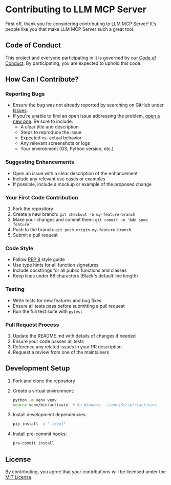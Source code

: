 # Contributing to LLM MCP Server

First off, thank you for considering contributing to LLM MCP Server! It's people like you that make LLM MCP Server such a great tool.

## Code of Conduct

This project and everyone participating in it is governed by our [Code of Conduct](CODE_OF_CONDUCT.md). By participating, you are expected to uphold this code.

## How Can I Contribute?

### Reporting Bugs

- Ensure the bug was not already reported by searching on GitHub under [Issues](https://github.com/yourusername/llm-mcp/issues).
- If you're unable to find an open issue addressing the problem, [open a new one](https://github.com/yourusername/llm-mcp/issues/new). Be sure to include:
  - A clear title and description
  - Steps to reproduce the issue
  - Expected vs. actual behavior
  - Any relevant screenshots or logs
  - Your environment (OS, Python version, etc.)

### Suggesting Enhancements

- Open an issue with a clear description of the enhancement
- Include any relevant use cases or examples
- If possible, include a mockup or example of the proposed change

### Your First Code Contribution

1. Fork the repository
2. Create a new branch: `git checkout -b my-feature-branch`
3. Make your changes and commit them: `git commit -m 'Add some feature'`
4. Push to the branch: `git push origin my-feature-branch`
5. Submit a pull request

### Code Style

- Follow [PEP 8](https://www.python.org/dev/peps/pep-0008/) style guide
- Use type hints for all function signatures
- Include docstrings for all public functions and classes
- Keep lines under 88 characters (Black's default line length)

### Testing

- Write tests for new features and bug fixes
- Ensure all tests pass before submitting a pull request
- Run the full test suite with `pytest`

### Pull Request Process

1. Update the README.md with details of changes if needed
2. Ensure your code passes all tests
3. Reference any related issues in your PR description
4. Request a review from one of the maintainers

## Development Setup

1. Fork and clone the repository
2. Create a virtual environment:

   ```bash
   python -m venv venv
   source venv/bin/activate  # On Windows: .\venv\Scripts\activate
   ```

3. Install development dependencies:

   ```bash
   pip install -e ".[dev]"
   ```

4. Install pre-commit hooks:

   ```bash
   pre-commit install
   ```

## License

By contributing, you agree that your contributions will be licensed under the [MIT License](LICENSE).

